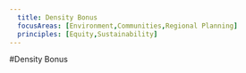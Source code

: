 ```yaml
---
  title: Density Bonus
  focusAreas: [Environment,Communities,Regional Planning]
  principles: [Equity,Sustainability]
---
```

#Density Bonus